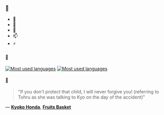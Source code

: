 ### 👋

- 🔭
- 🌱
- 💬
- 📫
- ⚡

#### 🧏

[![Most used languages](https://github-readme-stats-aynah.vercel.app/api/top-langs/?username=aynh&theme=solarized-dark&langs_count=6&layout=compact&hide_title=true)](https://github.com/anuraghazra/github-readme-stats#gh-dark-mode-only)
[![Most used languages](https://github-readme-stats-aynah.vercel.app/api/top-langs/?username=aynh&theme=solarized-light&langs_count=6&layout=compact&hide_title=true)](https://github.com/anuraghazra/github-readme-stats#gh-light-mode-only)

#### 💬

> "If you don't protect that child, I will never forgive you! (referring to Tohru as she was talking to Kyo on the day of the accident)"

&mdash; [**Kyoko Honda**](https://myanimelist.net/character.php?q=Kyoko%20Honda&cat=character), [**Fruits Basket**](https://myanimelist.net/search/all?q=Fruits%20Basket&cat=all)
